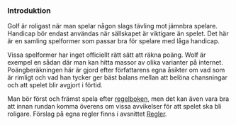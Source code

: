 ### Introduktion

Golf är roligast när man spelar någon slags tävling mot jämnbra spelare.
Handicap bör endast användas när sällskapet är viktigare än spelet.
Det här är en samling spelformer som passar bra för spelare med låga handicap.

Vissa spelformer har inget officiellt rätt sätt att räkna poäng. Wolf är exempel en sådan där man kan hitta
massor av olika varianter på internet. Poängberäkningen här är gjord efter författarens egna åsikter om vad som är
rimligt och vad han tycker ger bäst balans mellan att belöna chansningar och att spelet blir avgjort i förtid.

Man bör först och främst spela efter [regelboken](https://www.randa.org/sv-SE/rog/the-rules-of-golf),
men det kan även vara bra att innan rundan komma överens om vissa avvikelser för att spelet ska bli
roligare. Förslag på egna regler finns i avsnittet [Regler](#regler).
